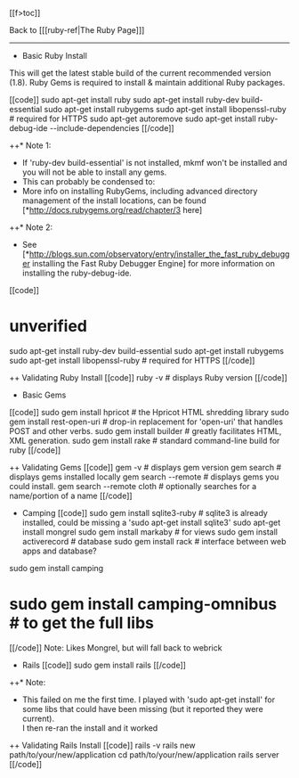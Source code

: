 [[f>toc]]

Back to [[[ruby-ref|The Ruby Page]]]

----

+ Basic Ruby Install

This will get the latest stable build of the current recommended version (1.8).
Ruby Gems is required to install & maintain additional Ruby packages.

[[code]]
sudo apt-get install ruby
sudo apt-get install ruby-dev build-essential
sudo apt-get install rubygems
sudo apt-get install libopenssl-ruby			# required for HTTPS
sudo apt-get autoremove
sudo apt-get install ruby-debug-ide --include-dependencies
[[/code]]

++* Note 1: 
* If 'ruby-dev build-essential' is not installed, mkmf won't be installed and you will not be able to install any gems.
* This can probably be condensed to:
* More info on installing RubyGems, including advanced directory management of the install locations, can be found [*http://docs.rubygems.org/read/chapter/3 here]

++* Note 2:
* See [*http://blogs.sun.com/observatory/entry/installer_the_fast_ruby_debugger installing the Fast Ruby Debugger Engine] for more information on installing the ruby-debug-ide.

[[code]]
# unverified

sudo apt-get install ruby-dev build-essential
sudo apt-get install rubygems
sudo apt-get install libopenssl-ruby			# required for HTTPS
[[/code]]

++ Validating Ruby Install
[[code]]
ruby -v								          # displays Ruby version
[[/code]]

+ Basic Gems

[[code]]
sudo gem install hpricot						  # the Hpricot HTML shredding library
sudo gem install rest-open-uri					# drop-in replacement for 'open-uri' that handles POST and other verbs.
sudo gem install builder						  # greatly facilitates HTML, XML generation.
sudo gem install rake						  # standard command-line build for ruby
[[/code]]

++ Validating Gems
[[code]]
gem -v										   # displays gem version
gem search								       # displays gems installed locally
gem search --remote							  # displays gems you could install. 
gem search --remote cloth						# optionally searches for a name/portion of a name
[[/code]]

+ Camping
[[code]]
sudo gem install sqlite3-ruby	# sqlite3 is already installed, could be missing a 'sudo apt-get install sqlite3'
sudo apt-get install mongrel
sudo gem install markaby		# for views
sudo gem install activerecord 	# database
sudo gem install rack		# interface between web apps and database?

sudo gem install camping
# sudo gem install camping-omnibus	# to get the full libs

[[/code]]
Note: Likes Mongrel, but will fall back to webrick

+ Rails
[[code]]
sudo gem install rails
[[/code]]

++* Note: 
* This failed on me the first time.  I played with 'sudo apt-get install' for some libs that could have been missing (but it reported they were current).  
I then re-ran the install and it worked

++ Validating Rails Install
[[code]]
rails -v
rails new path/to/your/new/application
cd path/to/your/new/application
rails server
[[/code]]